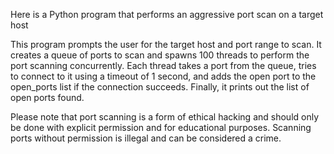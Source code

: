 Here is a Python program that performs an aggressive port scan on a target host

This program prompts the user for the target host and port range to scan. 
It creates a queue of ports to scan and spawns 100 threads to perform the port scanning concurrently. 
Each thread takes a port from the queue, tries to connect to it using a timeout of 1 second, and adds the open port to the open_ports list if the connection succeeds. 
Finally, it prints out the list of open ports found.

Please note that port scanning is a form of ethical hacking and should only be done with explicit permission and for educational purposes. 
Scanning ports without permission is illegal and can be considered a crime.
